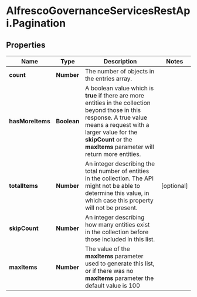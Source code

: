 # AlfrescoGovernanceServicesRestApi.Pagination

## Properties
Name | Type | Description | Notes
------------ | ------------- | ------------- | -------------
**count** | **Number** | The number of objects in the entries array.  | 
**hasMoreItems** | **Boolean** | A boolean value which is **true** if there are more entities in the collection beyond those in this response. A true value means a request with a larger value for the **skipCount** or the **maxItems** parameter will return more entities.  | 
**totalItems** | **Number** | An integer describing the total number of entities in the collection. The API might not be able to determine this value, in which case this property will not be present.  | [optional] 
**skipCount** | **Number** | An integer describing how many entities exist in the collection before those included in this list.  | 
**maxItems** | **Number** | The value of the **maxItems** parameter used to generate this list, or if there was no **maxItems** parameter the default value is 100  | 



